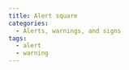 ```yaml
---
title: Alert square
categories:
  - Alerts, warnings, and signs
tags:
  - alert
  - warning
---
```

